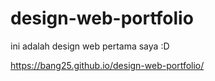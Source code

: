 # design-web-portfolio

ini adalah design web pertama saya :D

https://bang25.github.io/design-web-portfolio/
